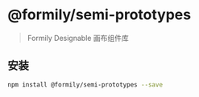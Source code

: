# @formily/semi-prototypes

> Formily Designable 画布组件库

## 安装

```bash
npm install @formily/semi-prototypes --save
```
